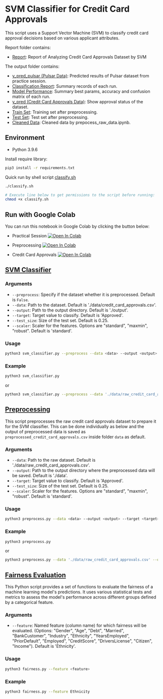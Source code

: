 # SVM Classifier for Credit Card Approvals

This script uses a Support Vector Machine (SVM) to classify credit card approval decisions based on various applicant attributes.

Report folder contains:
- [Report](report/Credit_Card_Approvals_Report.pdf): Report of Analyzing Credit Card Approvals Dataset by SVM

The output folder contains:
- [y_pred_pulsar (Pulsar Data)](output/y_pred_pulsar.csv): Predicted results of Pulsar dataset from practice session.
- [Classification Report](output/classification_report.csv): Summary records of each run.
- [Model Performance](output/model_performance.csv): Summary best params, accuracy and confusion matrix of each run.
- [y_pred (Credit Card Approvals Data)](output/y_red.csv): Show approval status of the dataset.
- [Train Set](output/train_set.csv): Training set after preprocessing.
- [Test Set](output/test_set.csv): Test set after preprocessing.
- [Cleaned Data](output/clean_data_from_notebook.csv): Cleaned data by prepocess_raw_data.ipynb.


## Environment
- Python 3.9.6

Install require library:
```bash
pip3 install -r requirements.txt
```

Quick run by shell script [classify.sh](classify.sh)
```bash
./classify.sh

# Execute line below to get permissions to the script before running:
chmod +x classify.sh
```

## Run with Google Colab
You can run this notebook in Google Colab by clicking the button below:

- Practical Session
[![Open In Colab](https://colab.research.google.com/assets/colab-badge.svg)](https://drive.google.com/file/d/1LezrF9_DhVwdnIkCEZX2RT6YkcM2RziU/view?usp=sharing)

- Preprocessing
[![Open In Colab](https://colab.research.google.com/assets/colab-badge.svg)](https://drive.google.com/file/d/1vvBdxLtQdWCcyZddEPGAvbH1OgIX3aDp/view?usp=sharing)

- Credit Card Approvals
[![Open In Colab](https://colab.research.google.com/assets/colab-badge.svg)](https://drive.google.com/file/d/19tSCIFZSYzyve8tXRX6XcPqsPzDtIpoU/view?usp=sharing)

## [SVM Classifier](svm_classifier.py)

### Arguments

- `--preprocess`: Specify if the dataset whether it is preprocessed. Default is `False`.
- `--data`: Path to the dataset. Default is './data/credit_card_approvals.csv'.
- `--output`: Path to the output directory. Default is './output'.
- `--target`: Target value to classify. Default is 'Approved'.
- `--test_size`: Size of the test set. Default is 0.25.
- `--scaler`: Scaler for the features. Options are "standard", "maxmin", "robust". Default is 'standard'.

### Usage

```bash
python3 svm_classifier.py --preprocess --data <data> --output <output> --target <target> --test_size <test_size> --scaler <scaler>
```

### Example
```bash
python3 svm_classifier.py
```
or
```bash
python3 svm_classifier.py --preprocess --data './data/raw_credit_card_approvals.csv' --output './output' --target 'Approved' --test_size 0.25 --scaler 'standard'
```

## [Preprocessing](preproccessing.py)
This script preprocesses the raw credit card approvals dataset to prepare it for the SVM classifier.
This can be done individually as below and the output of preprocessed data is saved as `preprocessed_credit_card_approvals.csv` inside folder `data` as default.

### Arguments

- `--data`: Path to the raw dataset. Default is './data/raw_credit_card_approvals.csv'.
- `--output`: Path to the output directory where the preprocessed data will be saved. Default is './data'.
- `--target`: Target value to classify. Default is 'Approved'.
- `--test_size`: Size of the test set. Default is 0.25.
- `--scaler`: Scaler for the features. Options are "standard", "maxmin", "robust". Default is 'standard'.

### Usage

```bash
python3 preprocess.py --data <data> --output <output> --target <target> --test_size <test_size> --scaler <scaler>
```

### Example

```bash
python3 preprocess.py
```
or
```bash
python3 preprocess.py --data './data/raw_credit_card_approvals.csv' --output './data' --target 'Approved' --test_size 0.25 --scaler 'standard'
```

## [Fairness Evaluation](fairness.py)

This Python script provides a set of functions to evaluate the fairness of a machine learning model's predictions. It uses various statistical tests and metrics to assess the model's performance across different groups defined by a categorical feature.

### Arguments

- `--feature`: Named feature (column name) for which fairness will be evaluated. (Options: "Gender", "Age", "Debt", "Married", "BankCustomer", "Industry", "Ethnicity", "YearsEmployed", "PriorDefault", "Employed", "CreditScore", "DriversLicense", "Citizen", "Income"). Default is 'Ethnicity'.

### Usage

```bash
python3 fairness.py --feature <feature>
```

### Example
```bash
python3 fairness.py --feature Ethnicity
```